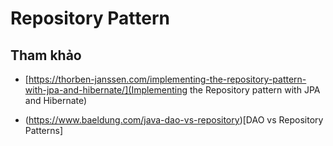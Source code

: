 # Repository Pattern

## Tham khảo
- [https://thorben-janssen.com/implementing-the-repository-pattern-with-jpa-and-hibernate/](Implementing the Repository pattern with JPA and Hibernate)

- (https://www.baeldung.com/java-dao-vs-repository)[DAO vs Repository Patterns]